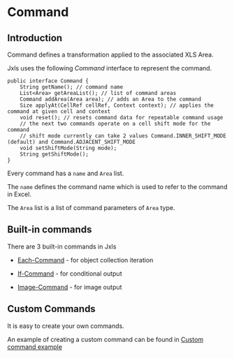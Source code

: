 Command
========

Introduction
------------
Command defines a transformation applied to the associated XLS Area.

Jxls uses the following *Command* interface to represent the command.

    public interface Command {
        String getName(); // command name
        List<Area> getAreaList(); // list of command areas
        Command addArea(Area area); // adds an Area to the command
        Size applyAt(CellRef cellRef, Context context); // applies the command at given cell and context
        void reset(); // resets command data for repeatable command usage
        // the next two commands operate on a cell shift mode for the command
        // shift mode currently can take 2 values Command.INNER_SHIFT_MODE (default) and Command.ADJACENT_SHIFT_MODE
        void setShiftMode(String mode);
        String getShiftMode();
    }

Every command has a `name` and `Area` list.

The `name` defines the command name which is used to refer to the command in Excel.

The `Area` list is a list of command parameters of  `Area` type.

Built-in commands
-----------------
There are 3 built-in commands in Jxls

* [Each-Command](each_command.html) - for object collection iteration

* [If-Command](if_command.html) - for conditional output

* [Image-Command](image_command.html) - for image output

Custom Commands
---------------
It is easy to create your own commands.

An example of creating a custom command can be found in [Custom command example](../samples/custom_command.html)
